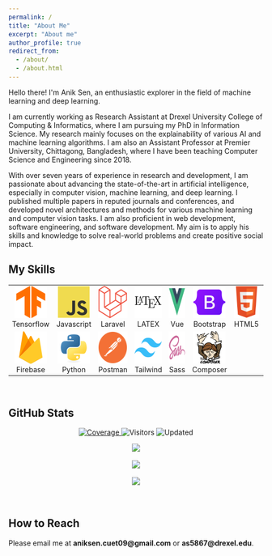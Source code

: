 ```yaml
---
permalink: /
title: "About Me"
excerpt: "About me"
author_profile: true
redirect_from: 
  - /about/
  - /about.html
---
```

Hello there! I'm Anik Sen, an enthusiastic explorer in the field of machine learning and deep learning.

I am currently working as Research Assistant at Drexel University College of Computing & Informatics, where I am pursuing my PhD in Information Science. My research mainly focuses on the explainability of various AI and machine learning algorithms. I am also an Assistant Professor at Premier University, Chittagong, Bangladesh, where I have been teaching Computer Science and Engineering since 2018.

With over seven years of experience in research and development, I am passionate about advancing the state-of-the-art in artificial intelligence, especially in computer vision, machine learning, and deep learning. I published multiple papers in reputed journals and conferences, and developed novel architectures and methods for various machine learning and computer vision tasks. I am also proficient in web development, software engineering, and software development. My aim is to apply his skills and knowledge to solve real-world problems and create positive social impact.

<h2>My Skills</h2>
<table>
  <tr>
    <td align="center">
      <img alt="tensorflow" height=64px src="https://raw.githubusercontent.com/devicons/devicon/master/icons/tensorflow/tensorflow-original.svg">
      <br>Tensorflow
    </td>
    <td align="center">
      <img alt="javascript" height=64px src="https://raw.githubusercontent.com/devicons/devicon/master/icons/javascript/javascript-original.svg">
      <br>Javascript
    </td>
    <td align="center">
       <img alt="laravel" height=64px src="https://raw.githubusercontent.com/devicons/devicon/master/icons/laravel/laravel-original.svg" />
      <br>Laravel
    </td>
    <td align="center">
      <img alt="LATEX" height=64px src="https://raw.githubusercontent.com/devicons/devicon/master/icons/latex/latex-original.svg">
      <br>LATEX
    </td>
    <td align="center">
      <img alt="vue" height=64px src="https://raw.githubusercontent.com/devicons/devicon/master/icons/vuejs/vuejs-original.svg">
      <br>Vue
    </td>
    <td align="center">
      <img alt="bootstrap" height=64px src="https://raw.githubusercontent.com/devicons/devicon/master/icons/bootstrap/bootstrap-original.svg">
      <br>Bootstrap
    </td>
    <td align="center">
      <img alt="html5" height=64px src="https://raw.githubusercontent.com/devicons/devicon/master/icons/html5/html5-original.svg">
      <br>HTML5
    </td>
    <td align="center">
      <img alt="php" height=64px src="https://raw.githubusercontent.com/devicons/devicon/master/icons/php/php-original.svg">
      <br>PHP
    </td>
    <td align="center">
      <img alt="git" height=64px src="https://raw.githubusercontent.com/devicons/devicon/master/icons/git/git-original.svg">
      <br>Git
    </td>
    <td align="center">
      <img alt="jquery" height=64px src="https://raw.githubusercontent.com/devicons/devicon/master/icons/jquery/jquery-original.svg">
      <br>jQuery
    </td>
    <td align="center">
      <img alt="wordpress" height=64px src="https://raw.githubusercontent.com/devicons/devicon/master/icons/wordpress/wordpress-original.svg">
      <br>WordPress
    </td>
    <td align="center">
      <img alt="angular" height=64px src="https://raw.githubusercontent.com/devicons/devicon/master/icons/angular/angular-original.svg">
      <br>Angular
    </td>
  </tr>
  <tr>
    <td align="center">
      <img alt="firebase" height=64px src="https://raw.githubusercontent.com/devicons/devicon/master/icons//firebase/firebase-original.svg">
      <br>Firebase
    </td>
    <td align="center">
      <img alt="python" height=64px src="https://raw.githubusercontent.com/devicons/devicon/master/icons/python/python-original.svg">
      <br>Python
    </td>
    <td align="center">
      <img alt="postman" height=64px src="https://raw.githubusercontent.com/devicons/devicon/master/icons/postman/postman-original.svg">
      <br>Postman
    </td>
    <td align="center">
      <img alt="tailwind" height=64px src="https://raw.githubusercontent.com/devicons/devicon/master/icons/tailwindcss/tailwindcss-original.svg">
      <br>Tailwind
    </td>
    <td align="center">
      <img alt="sass" height=64px src="https://raw.githubusercontent.com/devicons/devicon/master/icons/sass/sass-original.svg">
      <br>Sass
    </td>
    <td align="center">
      <img alt="composer" height=64px src="https://raw.githubusercontent.com/devicons/devicon/master/icons/composer/composer-original.svg">
      <br>Composer
    </td>
  </tr>
</table>

<br>
<h2>GitHub Stats</h2> 
<p align="center">
   <a href="https://img.shields.io/github/followers/ascuet?label=Follow&style=social">
      <img alt="Coverage" src="https://img.shields.io/github/followers/ascuet?label=Follow&style=social" height="25">
   </a>
   <img alt="Visitors" src="https://komarev.com/ghpvc/?username=ascuet&style=flat&labelColor=black&logo=github&label=VISITORS&color=29bf12">
   <img alt="Updated" src="https://img.shields.io/github/last-commit/ascuet/ascuet?logo=markdown&label=LAST+UPDATE&color=29bf12&style=flat">
 
</p>
<p align="center"> <img src="https://github-readme-stats.vercel.app/api?username=ascuet&count_private=true&show_icons=true&count_private=true"/> </p>
<p align="center"> <img src="https://github-readme-stats.vercel.app/api/top-langs/?username=ascuet&layout=compact&count_private=true" /> </p>	
<p align="center"> <img src="https://github-profile-trophy.vercel.app/?username=ascuet" /> 
</p>
<br>
<h2>How to Reach</h2>
<p>Please email me at <strong>aniksen.cuet09@gmail.com</strong> or <strong>as5867@drexel.edu</strong>.</p>
<br>

